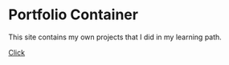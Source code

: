 # Portfolio Container

This site contains my own projects that I did in my learning path.  

[Click](https://corozb.github.io/cristianorozco.co/)
